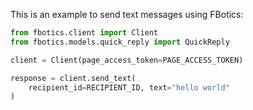 This is an example to send text messages using FBotics:




```python
from fbotics.client import Client
from fbotics.models.quick_reply import QuickReply

client = Client(page_access_token=PAGE_ACCESS_TOKEN)

response = client.send_text(
    recipient_id=RECIPIENT_ID, text="hello world"
)
```